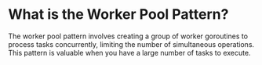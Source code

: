 # What is the Worker Pool Pattern?

The worker pool pattern involves creating a group of worker goroutines to process tasks concurrently, limiting the number of simultaneous operations. This pattern is valuable when you have a large number of tasks to execute.
